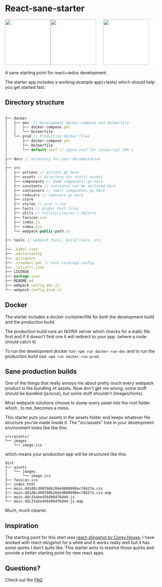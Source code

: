 # React-sane-starter

<p align="left" style="background:white;"><img  height="150"src="https://pbs.twimg.com/media/Cs4VTpdVIAAU_t3.jpg"/><img height="150" src = "https://ih0.redbubble.net/image.388514988.5586/flat,800x800,075,f.jpg" /> <img style="margin-left: 20px; background:white"height="150" src = "http://logo-logos.com/wp-content/uploads/2016/10/Docker_logo_logotype.png" /></p>

A sane starting point for react+redux development.

The starter app includes a working example app(+tests) which should help you get started fast.

## Directory structure

``` js
.
├── docker
│   ├── dev  // Development docker-compose and dockerfile
│   │   ├── docker-compose.yml
│   │   └── Dockerfile
│   └── prod // Production docker files
│       ├── docker-compose.yml
│       ├── Dockerfile
│       └── default.conf // nginx conf for javascript SPA's
│
├── docs // directory for your documentation
│
├── src
│   ├── actions // actions go here
│   ├── assets // directory for statis assets
│   ├── components // dumb components go here
│   ├── constants // constants can be declared here
│   ├── containers // smart components go here
│   ├── reducers // reducers go here
│   ├── store
│   ├── styles // scss + css
│   ├── tests // global test files
│   ├── utils // utility classes / objects
│   ├── favicon.ico
│   ├── index.js
│   ├── index.ejs
│   └── webpack-public-path.js
│
├── tools // webpack tools, build tools, etc.
│
├── .babel.json
├── .editorconfig
├── .gitignore
├── .istanbul.yml // test coverage config
├── .jslintrc.json
├── LICENSE
├── package.json
├── README.md
├── webpack.config.dev.js
└── webpack.config.prod.js
```

## Docker

The starter includes a docker container/file for both the development build and the production build.

The production build runs an NGINX server which checks for a static file first and if it doesn't find one it will redirect to your app. (where a route should catch it)

To run the development docker run: `npm run docker-run-dev` and to run the production build use: `npm run docker-run-prod`.


## Sane production builds
One of the things that really annoys me about pretty much every webpack product is the bundling of assets.
Now don't get me wrong, some stuff should be bundled (js/scss), but some stuff shouldn't (images/fonts).

Most webpack solutions choose to dump every asset into the root folder which , to me, becomes a mess.

This starter puts your assets in the assets folder and keeps whatever file structure you've made inside it.
The "src/assets" tree in your development environment looks like like this:
```
src/assets/
└── images
    └── image.ico
```

which means your production app will be structured like this:

```
dist
├── assets
│   └── images
│       └── image.ico
├── favicon.ico
├── index.html
├── main.d41d8cd98f00b204e9800998ecf8427e.css
├── main.d41d8cd98f00b204e9800998ecf8427e.css.map
├── main.ddc33abe456490476d44.js
└── main.ddc33abe456490476d44.js.map
```

Much, much cleaner.

## Inspiration
The starting point for this start was [react-slingshot by Corey House](https://github.com/coryhouse/react-slingshot).
I have worked with react-slingshot for a while and it works really well but it has some quirks I don't quite like.
This starter aims to resolve those quirks and provide a better starting point for new react apps.

## Questions?
Check out the [FAQ](/docs/FAQ.md)
